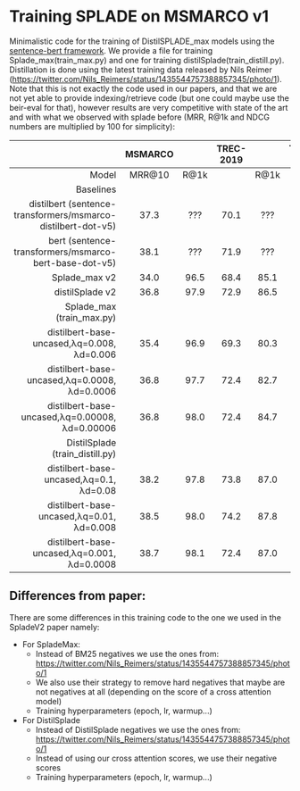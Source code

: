 # Training SPLADE on MSMARCO v1

Minimalistic code for the training of DistilSPLADE_max models using the [sentence-bert framework](https://github.com/UKPLab/sentence-transformers/). We provide a file for training Splade_max(train_max.py) and one for training distilSplade(train_distill.py). Distillation is done using the latest training data released by Nils Reimer (https://twitter.com/Nils_Reimers/status/1435544757388857345/photo/1). Note that this is not exactly the code used in our papers, and that we are not yet able to provide indexing/retrieve code (but one could maybe use the beir-eval for that), however results are very competitive with state of the art and with what we observed with splade before (MRR, R@1k and NDCG numbers are multiplied by 100 for simplicity):

|                                                              | MSMARCO |       | TREC-2019 |       | TREC-2020 |       |BEIR     |       |
|-------------------------------------------------------------:|:-------:|:-----:|:---------:|:-----:|:---------:|:-----:|:-------:|:-----:|
|                                                        Model |  MRR@10 |  R@1k |           |  R@1k |           |  R@1k | NDCG@10 |FLOPS  |
|                                                    Baselines |         |       |           |       |           |       |         |       |
| distilbert (sentence-transformers/msmarco-distilbert-dot-v5) |   37.3  |  ???  |    70.1   |  ???  |    71.1   |  ???  |         |       |
|        bert (sentence-transformers/msmarco-bert-base-dot-v5) |   38.1  |  ???  |    71.9   |  ???  |    72.3   |  ???  |         |       |
|        Splade_max v2                                         |   34.0  |  96.5 |    68.4   |  85.1 |    ???    |  ???  | 46.4    | 1.32  |
|        distilSplade v2                                       |   36.8  |  97.9 |    72.9   |  86.5 |    71.0   |  83.4 | 50.6    | 3.82  |
|                              Splade_max (train_max.py)       |         |       |           |       |           |       |         |       |
|          distilbert-base-uncased,λq=0.008, λd=0.006          |   35.4  |  96.9 |    69.3   |  80.3 |    67.8   |  77.1 |         | 0.32  |
|          distilbert-base-uncased,λq=0.0008, λd=0.0006        |   36.8  |  97.7 |    72.4   |  82.7 |    70.6   |  78.1 |         | 1.14  |
|          distilbert-base-uncased,λq=0.00008, λd=0.00006      |   36.8  |  98.0 |    72.4   |  84.7 |    72.0   |  79.1 | 49.1    | 3.39  |
|                              DistilSplade (train_distill.py) |         |       |           |       |           |       |         |       |
|          distilbert-base-uncased,λq=0.1, λd=0.08             |   38.2  |  97.8 |    73.8   |  87.0 |    71.5   |  82.6 |         | 1.95  |
|          distilbert-base-uncased,λq=0.01, λd=0.008           |   38.5  |  98.0 |    74.2   |  87.8 |    71.9   |  82.6 | 50.1    | 3.85  |
|          distilbert-base-uncased,λq=0.001, λd=0.0008         |   38.7  |  98.1 |    72.4   |  87.0 |    71.7   |  83.4 |         | 7.81  |


## Differences from paper:

There are some differences in this training code to the one we used in the SpladeV2 paper namely:

* For SpladeMax: 
    * Instead of BM25 negatives we use the ones from: https://twitter.com/Nils_Reimers/status/1435544757388857345/photo/1
    * We also use their strategy to remove hard negatives that maybe are not negatives at all (depending on the score of a cross attention model)
    * Training hyperparameters (epoch, lr, warmup...)
* For DistilSplade
    * Instead of DistilSplade negatives we use the ones from: https://twitter.com/Nils_Reimers/status/1435544757388857345/photo/1
    * Instead of using our cross attention scores, we use their negative scores
    * Training hyperparameters (epoch, lr, warmup...)
